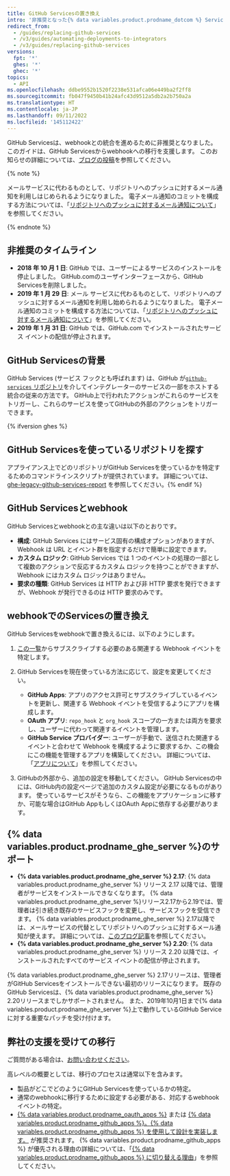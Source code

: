 ```yaml
---
title: GitHub Servicesの置き換え
intro: '非推奨となった{% data variables.product.prodname_dotcom %} Servicesにまだ依存しているなら、サービスフックをwebhookに移行する方法を学んでください。'
redirect_from:
  - /guides/replacing-github-services
  - /v3/guides/automating-deployments-to-integrators
  - /v3/guides/replacing-github-services
versions:
  fpt: '*'
  ghes: '*'
  ghec: '*'
topics:
  - API
ms.openlocfilehash: ddbe9552b1520f2238e531afca06e449ba2f2ff8
ms.sourcegitcommit: fb047f9450b41b24afc43d9512a5db2a2b750a2a
ms.translationtype: HT
ms.contentlocale: ja-JP
ms.lasthandoff: 09/11/2022
ms.locfileid: '145112422'
---
```

GitHub Servicesは、webhookとの統合を進めるために非推奨となりました。 このガイドは、GitHub Servicesからwebhookへの移行を支援します。 このお知らせの詳細については、[ブログの投稿](https://developer.github.com/changes/2018-10-01-denying-new-github-services)を参照してください。

{% note %}

メールサービスに代わるものとして、リポジトリへのプッシュに対するメール通知を利用しはじめられるようになりました。 電子メール通知のコミットを構成する方法については、「[リポジトリへのプッシュに対するメール通知について](/github/receiving-notifications-about-activity-on-github/about-email-notifications-for-pushes-to-your-repository/)」を参照してください。

{% endnote %}

## 非推奨のタイムライン

- **2018 年 10 月 1 日**: GitHub では、ユーザーによるサービスのインストールを停止しました。 GitHub.comのユーザインターフェースから、GitHub Servicesを削除しました。
- **2019 年 1 月 29 日**: メール サービスに代わるものとして、リポジトリへのプッシュに対するメール通知を利用し始められるようになりました。 電子メール通知のコミットを構成する方法については、「[リポジトリへのプッシュに対するメール通知について](/github/receiving-notifications-about-activity-on-github/about-email-notifications-for-pushes-to-your-repository/)」を参照してください。
- **2019 年 1 月 31 日**: GitHub では、GitHub.com でインストールされたサービス イベントの配信が停止されます。

## GitHub Servicesの背景

GitHub Services (サービス フックとも呼ばれます) は、GitHub が[`github-services` リポジトリ](https://github.com/github/github-services)を介してインテグレーターのサービスの一部をホストする統合の従来の方法です。 GitHub上で行われたアクションがこれらのサービスをトリガーし、これらのサービスを使ってGitHubの外部のアクションをトリガーできます。

{% ifversion ghes %}
## GitHub Servicesを使っているリポジトリを探す
アプライアンス上でどのリポジトリがGitHub Servicesを使っているかを特定するためのコマンドラインスクリプトが提供されています。 詳細については、[ghe-legacy-github-services-report](/enterprise/{{currentVersion}}/admin/articles/command-line-utilities/#ghe-legacy-github-services-report) を参照してください。{% endif %}

## GitHub Servicesとwebhook

GitHub Servicesとwebhookとの主な違いは以下のとおりです。
- **構成**: GitHub Services にはサービス固有の構成オプションがありますが、Webhook は URL とイベント群を指定するだけで簡単に設定できます。
- **カスタム ロジック**: GitHub Services では 1 つのイベントの処理の一部として複数のアクションで反応するカスタム ロジックを持つことができますが、Webhook にはカスタム ロジックはありません。
- **要求の種類**: GitHub Services は HTTP および非 HTTP 要求を発行できますが、Webhook が発行できるのは HTTP 要求のみです。

## webhookでのServicesの置き換え

GitHub Servicesをwebhookで置き換えるには、以下のようにします。

1. [この一覧](/webhooks/#events)からサブスクライブする必要のある関連する Webhook イベントを特定します。

2. GitHub Servicesを現在使っている方法に応じて、設定を変更してください。

   - **GitHub Apps**: アプリのアクセス許可とサブスクライブしているイベントを更新し、関連する Webhook イベントを受信するようにアプリを構成します。
   - **OAuth アプリ**: `repo_hook` と `org_hook` スコープの一方または両方を要求し、ユーザーに代わって関連するイベントを管理します。
   - **GitHub Service プロバイダー**: ユーザーが手動で、送信された関連するイベントと合わせて Webhook を構成するように要求するか、この機会にこの機能を管理するアプリを構築してください。 詳細については、「[アプリについて](/apps/about-apps/)」を参照してください。

3. GitHubの外部から、追加の設定を移動してください。 GitHub Servicesの中には、GitHub内の設定ページで追加のカスタム設定が必要になるものがあります。 使っているサービスがそうなら、この機能をアプリケーションに移すか、可能な場合はGitHub AppもしくはOAuth Appに依存する必要があります。

## {% data variables.product.prodname_ghe_server %}のサポート

- **{% data variables.product.prodname_ghe_server %} 2.17**: {% data variables.product.prodname_ghe_server %} リリース 2.17 以降では、管理者がサービスをインストールできなくなります。 {% data variables.product.prodname_ghe_server %}リリース2.17から2.19では、管理者は引き続き既存のサービスフックを変更し、サービスフックを受信できます。 {% data variables.product.prodname_ghe_server %} 2.17以降では、メールサービスの代替としてリポジトリへのプッシュに対するメール通知が使えます。 詳細については、[このブログ記事](https://developer.github.com/changes/2019-01-29-life-after-github-services)を参照してください。
- **{% data variables.product.prodname_ghe_server %} 2.20**: {% data variables.product.prodname_ghe_server %} リリース 2.20 以降では、インストールされたすべてのサービス イベントの配信が停止されます。

{% data variables.product.prodname_ghe_server %} 2.17リリースは、管理者がGitHub Servicesをインストールできない最初のリリースになります。 既存のGitHub Servicesは、{% data variables.product.prodname_ghe_server %} 2.20リリースまでしかサポートされません。 また、2019年10月1日まで{% data variables.product.prodname_ghe_server %}上で動作しているGitHub Serviceに対する重要なパッチを受け付けます。

## 弊社の支援を受けての移行

ご質問がある場合は、[お問い合わせください](https://github.com/contact?form%5Bsubject%5D=GitHub+Services+Deprecation)。

高レベルの概要としては、移行のプロセスは通常以下を含みます。
  - 製品がどこでどのようにGitHub Servicesを使っているかの特定。
  - 通常のwebhookに移行するために設定する必要がある、対応するwebhookイベントの特定。
  - [{% data variables.product.prodname_oauth_apps %}](/apps/building-oauth-apps/) または [{% data variables.product.prodname_github_apps %}。{% data variables.product.prodname_github_apps %} を使用して設計を実装します。](/apps/building-github-apps/) が推奨されます。 {% data variables.product.prodname_github_apps %} が優先される理由の詳細については、「[{% data variables.product.prodname_github_apps %} に切り替える理由](/apps/migrating-oauth-apps-to-github-apps/#reasons-for-switching-to-github-apps)」を参照してください。
